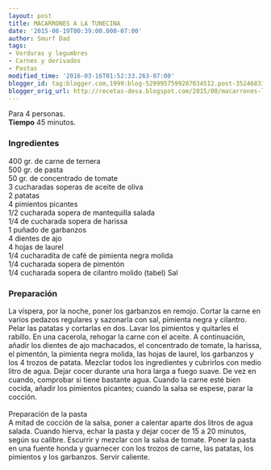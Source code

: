 ```yaml
---
layout: post
title: MACARRONES A LA TUNECINA
date: '2015-08-19T00:39:00.000-07:00'
author: Smurf Dad
tags:
- Verduras y legumbres
- Carnes y derivados
- Pastas
modified_time: '2016-03-16T01:52:33.263-07:00'
blogger_id: tag:blogger.com,1999:blog-5299957599287034512.post-3524683153520961066
blogger_orig_url: http://recetas-desa.blogspot.com/2015/08/macarrones-la-tunecina.html
---
```


Para 4 personas.<br /><b>Tiempo</b> 45 minutos.<br /><h3>Ingredientes</h3>400 gr. de carne de ternera<br />500 gr. de pasta<br />50 gr. de concentrado de tomate<br />3 cucharadas soperas de aceite de oliva<br />2 patatas<br />4 pimientos picantes<br />1/2 cucharada sopera de mantequilla salada<br />1/4 de cucharada sopera de harissa<br />1 puñado de garbanzos<br />4 dientes de ajo<br />4 hojas de laurel<br />1/4 cucharadita de café de pimienta negra molida<br />1/4 cucharada sopera de pimentón<br />1/4 cucharada sopera de cilantro molido (tabel) Sal<br /><h3>Preparación</h3>La víspera, por la noche, poner los garbanzos en remojo. Cortar la carne en varios pedazos regulares y sazonarla con sal, pimienta negra y cilantro. Pelar las patatas y cortarlas en dos. Lavar los pimientos y quitarles el rabillo. En una cacerola, rehogar la carne con el aceite. A continuación, añadir los dientes de ajo machacados, el concentrado de tomate, la harissa, el pimentón, la pimienta negra molida, las hojas de laurel, los garbanzos y los 4 trozos de patata. Mezclar todos los ingredientes y cubrirlos con medio litro de agua. Dejar cocer durante una hora larga a fuego suave. De vez en cuando, comprobar si tiene bastante agua. Cuando la carne esté bien cocida, añadir los pimientos picantes; cuando la salsa se espese, parar la cocción.<br /><br />Preparación de la pasta<br />A mitad de cocción de la salsa, poner a calentar aparte dos litros de agua salada. Cuando hierva, echar la pasta y dejar cocer de 15 a 20 minutos, según su calibre. Escurrir y mezclar con la salsa de tomate. Poner la pasta en una fuente honda y guarnecer con los trozos de carne, las patatas, los pimientos y los garbanzos. Servir caliente.